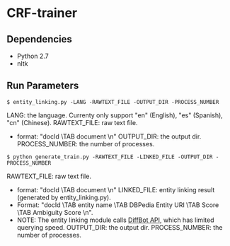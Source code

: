 # CRF-trainer
## Dependencies
* Python 2.7
* nltk

## Run Parameters
```
$ entity_linking.py -LANG -RAWTEXT_FILE -OUTPUT_DIR -PROCESS_NUMBER
```
LANG: the language. Currenty only support "en" (English), "es" (Spanish), "cn" (Chinese).
RAWTEXT_FILE: raw text file.
- format: "docId \TAB document \n"
OUTPUT_DIR: the output dir.
PROCESS_NUMBER: the number of processes.
```
$ python generate_train.py -RAWTEXT_FILE -LINKED_FILE -OUTPUT_DIR -PROCESS_NUMBER 
```
RAWTEXT_FILE: raw text file.
- format: "docId \TAB document \n"
LINKED_FILE: entity linking result (generated by entity_linking.py).
- Format: "docId \TAB entity name \TAB DBPedia Entity URI \TAB Score \TAB Ambiguity Score \n". 
- NOTE: The entity linking module calls [DiffBot API](https://www.diffbot.com/dev/docs/article/), which has limited querying speed. 
OUTPUT_DIR: the output dir.
PROCESS_NUMBER: the number of processes.








